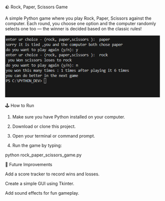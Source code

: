 🪨 Rock, Paper, Scissors Game

A simple Python game where you play Rock, Paper, Scissors against the computer.
Each round, you choose one option and the computer randomly selects one too — the winner is decided based on the classic rules!

![Game screenshot](Screenshot.png)

🕹 How to Run

1. Make sure you have Python installed on your computer.


2. Download or clone this project.


3. Open your terminal or command prompt.


4. Run the game by typing:

python rock_paper_scissors_game.py



🌟 Future Improvements

Add a score tracker to record wins and losses.

Create a simple GUI using Tkinter.


Add sound effects for fun gameplay.


